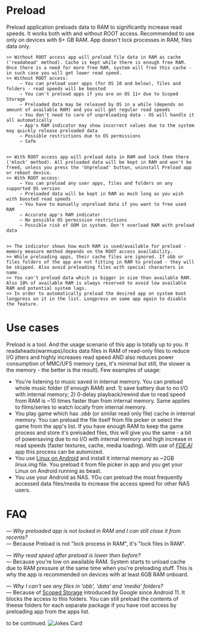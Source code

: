 # Preload
Preload application preloads data to RAM to significantly increase read speeds. It works both with and without ROOT access. Recommended to use only on devices with 6+ GB RAM. App doesn't lock processes in RAM, files data only.


    >> Without ROOT access app will preload file data in RAM as cache ('readahead' method). Cache is kept while there is enough free RAM. Once there is a need for more free RAM, system will free this cache - in such case you will get lower read speed.
    >> Without ROOT access:
         — You can preload user apps (for OS 10 and below), files and folders - read speeds will be boosted
         — You can't preload apps if you are on OS 11+ due to Scoped Storage
         — Preloaded data may be released by OS in a while (depends on amount of available RAM) and you will get regular read speeds
         — You don't need to care of unpreloading data - OS will handle it all automatically
         — App's RAM indicator may show incorrect values due to the system may quickly release preloaded data
         — Possible restrictions due to OS permissions
         — Safe


    >> With ROOT access app will preload data in RAM and lock them there ('mlock' method). All preloaded data will be kept in RAM and won't be freed, unless you press the 'Unpreload' button, uninstall Preload app or reboot device.
    >> With ROOT access:
         — You can preload any user apps, files and folders on any supported OS version
         — Preloaded data will be kept in RAM as much long as you wish with boosted read speeds
         — You have to manually unpreload data if you want to free used RAM
         — Accurate app's RAM indicator
         — No possible OS permission restrictions
         — Possible risk of OOM in system. Don't overload RAM with preload data


    >> The indicator shows how much RAM is used/available for preload - memory measure method depends on the ROOT access availability.
    >> While preloading apps, their cache files are ignored. If obb or files folders of the app are not fitting in RAM to preload - they will be skipped. Also avoid preloading files with special characters in name.
    >> You can't preload data which is bigger in size than available RAM. Also 10% of available RAM is always reserved to avoid low available RAM and potential system lags.
    >> In order to automatically preload the desired app on system boot longpress on it in the list. Longpress on same app again to disable the feature.

# Use cases
Preload is a tool. And the usage scenario of this app is totally up to you. It readaheads(warmups)/locks data files in RAM of read-only files to reduce I/O jitters and highly increases read speed AND also reduces power consumption of MMC/UFS memory (yes, it's minimal but still, the slower is the memory - the better is the result). Few examples of usage:
- You're listening to music saved in internal memory. You can preload whole music folder (if enough RAM) and: 1) save battery due to no I/O with internal memory; 2) 0-delay playback/rewind due to read speed from RAM is ~10 times faster than from internal memory. Same applies to films/series to watch locally from internal memory.
- You play game which has _.obb_ (or similar read only file) cache in internal memory. You can preload the file itself from file picker or select the game from the app's list. If you have enough RAM to keep the game process and store it's preloaded files, this will give you the same - a bit of powersaving due to no I/O with internal memory and high increase in read speeds (faster textures, cache, media loading). With use of _[FDE.AI](https://github.com/feravolt/FDE.AI-docs)_ app this process can be automized.
- You use [Linux on Android](https://play.google.com/store/apps/details?id=ru.meefik.linuxdeploy) and install it internal memory as ~2GB _linux.img_ file. You preload it from file picker in app and you get your Linux on Android running as beast.
- You use your Android as NAS. YOu can preload the most frequently accessed data files/media to increase the access speed for other NAS users.

# FAQ
_— Why preloaded app is not locked in RAM and I can still close it from recents?_<br>
— Because Preload is not "lock process in RAM", it's "lock files in RAM".

_— Why read speed after preload is lower then before?_<br>
— Because you're low on awailable RAM. System starts to unload cache due to RAM pressure at the same time when you're preloading stuff. This is why the app is recommended on devices with at least 6GB RAM onboard.

_— Why I can't see any files in 'obb', 'data' and 'media' folders?_<br>
— Because of [Scoped Storage](https://developer.android.com/about/versions/11/privacy/storage) introduced by Google since Android 11. It blocks the access to this folders. You can still preload the contents of theese folders for each separate package if you have root access by preloading app from the apps list.

to be continued.
![Jokes Card](https://readme-jokes.vercel.app/api)<br>
